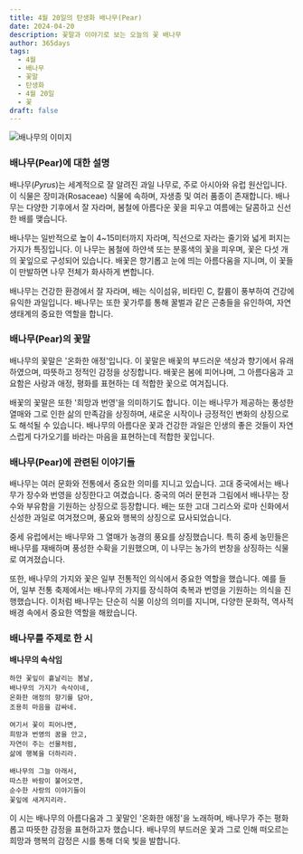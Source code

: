 ```yaml
---
title: 4월 20일의 탄생화 배나무(Pear)
date: 2024-04-20
description: 꽃말과 이야기로 보는 오늘의 꽃 배나무
author: 365days
tags:
  - 4월
  - 배나무
  - 꽃말
  - 탄생화
  - 4월 20일
  - 꽃
draft: false
---
```


![배나무의 이미지](https://cdn.pixabay.com/photo/2023/03/22/12/34/bird-7869362_640.jpg#center)


### 배나무(Pear)에 대한 설명

배나무(*Pyrus*)는 세계적으로 잘 알려진 과일 나무로, 주로 아시아와 유럽 원산입니다. 이 식물은 장미과(Rosaceae) 식물에 속하며, 자생종 및 여러 품종이 존재합니다. 배나무는 다양한 기후에서 잘 자라며, 봄철에 아름다운 꽃을 피우고 여름에는 달콤하고 신선한 배를 맺습니다. 

배나무는 일반적으로 높이 4~15미터까지 자라며, 직선으로 자라는 줄기와 넓게 퍼지는 가지가 특징입니다. 이 나무는 봄철에 하얀색 또는 분홍색의 꽃을 피우며, 꽃은 다섯 개의 꽃잎으로 구성되어 있습니다. 배꽃은 향기롭고 눈에 띄는 아름다움을 지니며, 이 꽃들이 만발하면 나무 전체가 화사하게 변합니다.

배나무는 건강한 환경에서 잘 자라며, 배는 식이섬유, 비타민 C, 칼륨이 풍부하여 건강에 유익한 과일입니다. 배나무는 또한 꽃가루를 통해 꿀벌과 같은 곤충들을 유인하여, 자연 생태계의 중요한 역할을 합니다. 

### 배나무(Pear)의 꽃말

배나무의 꽃말은 '온화한 애정'입니다. 이 꽃말은 배꽃의 부드러운 색상과 향기에서 유래하였으며, 따뜻하고 정적인 감정을 상징합니다. 배꽃은 봄에 피어나며, 그 아름다움과 고요함은 사랑과 애정, 평화를 표현하는 데 적합한 꽃으로 여겨집니다.

배꽃의 꽃말은 또한 '희망과 번영'을 의미하기도 합니다. 이는 배나무가 제공하는 풍성한 열매와 그로 인한 삶의 만족감을 상징하며, 새로운 시작이나 긍정적인 변화의 상징으로도 해석될 수 있습니다. 배나무의 아름다운 꽃과 건강한 과일은 인생의 좋은 것들이 자연스럽게 다가오기를 바라는 마음을 표현하는데 적합한 꽃입니다.

### 배나무(Pear)에 관련된 이야기들

배나무는 여러 문화와 전통에서 중요한 의미를 지니고 있습니다. 고대 중국에서는 배나무가 장수와 번영을 상징한다고 여겼습니다. 중국의 여러 문헌과 그림에서 배나무는 장수와 부유함을 기원하는 상징으로 등장합니다. 배는 또한 고대 그리스와 로마 신화에서 신성한 과일로 여겨졌으며, 풍요와 행복의 상징으로 묘사되었습니다.

중세 유럽에서는 배나무와 그 열매가 농경의 풍요를 상징했습니다. 특히 중세 농민들은 배나무를 재배하며 풍성한 수확을 기원했으며, 이 나무는 농가의 번창을 상징하는 식물로 여겨졌습니다.

또한, 배나무의 가지와 꽃은 일부 전통적인 의식에서 중요한 역할을 했습니다. 예를 들어, 일부 전통 축제에서는 배나무의 가지를 장식하여 축복과 번영을 기원하는 의식을 진행했습니다. 이처럼 배나무는 단순히 식물 이상의 의미를 지니며, 다양한 문화적, 역사적 배경 속에서 중요한 역할을 해왔습니다.

### 배나무를 주제로 한 시

**배나무의 속삭임**

```
하얀 꽃잎이 흩날리는 봄날,  
배나무의 가지가 속삭이네,  
온화한 애정의 향기를 담아,  
조용히 마음을 감싸네.

여기서 꽃이 피어나면,  
희망과 번영의 꿈을 안고,  
자연이 주는 선물처럼,  
삶에 행복을 더하리라.

배나무의 그늘 아래서,  
따스한 바람이 불어오면,  
순수한 사랑의 이야기들이  
꽃잎에 새겨지리라.
```

이 시는 배나무의 아름다움과 그 꽃말인 '온화한 애정'을 노래하며, 배나무가 주는 평화롭고 따뜻한 감정을 표현하고자 했습니다. 배나무의 부드러운 꽃과 그로 인해 떠오르는 희망과 행복의 감정은 시를 통해 더욱 빛을 발합니다.


